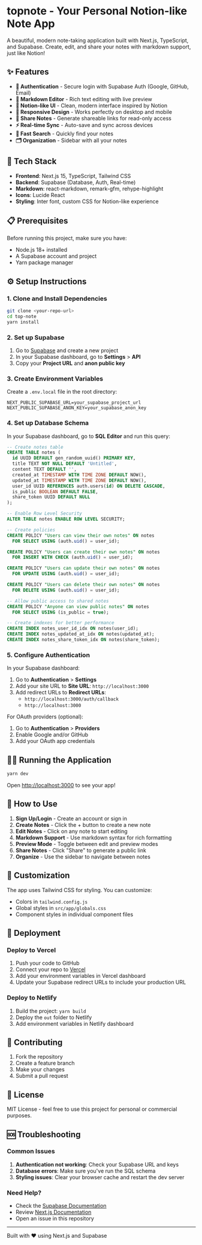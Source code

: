 # topnote - Your Personal Notion-like Note App

A beautiful, modern note-taking application built with Next.js, TypeScript, and Supabase. Create, edit, and share your notes with markdown support, just like Notion!

## ✨ Features

- **🔐 Authentication** - Secure login with Supabase Auth (Google, GitHub, Email)
- **📝 Markdown Editor** - Rich text editing with live preview
- **🎨 Notion-like UI** - Clean, modern interface inspired by Notion
- **📱 Responsive Design** - Works perfectly on desktop and mobile
- **🔗 Share Notes** - Generate shareable links for read-only access
- **⚡ Real-time Sync** - Auto-save and sync across devices
- **🎯 Fast Search** - Quickly find your notes
- **🗂️ Organization** - Sidebar with all your notes

## 🚀 Tech Stack

- **Frontend**: Next.js 15, TypeScript, Tailwind CSS
- **Backend**: Supabase (Database, Auth, Real-time)
- **Markdown**: react-markdown, remark-gfm, rehype-highlight
- **Icons**: Lucide React
- **Styling**: Inter font, custom CSS for Notion-like experience

## 📋 Prerequisites

Before running this project, make sure you have:

- Node.js 18+ installed
- A Supabase account and project
- Yarn package manager

## ⚙️ Setup Instructions

### 1. Clone and Install Dependencies

```bash
git clone <your-repo-url>
cd top-note
yarn install
```

### 2. Set up Supabase

1. Go to [Supabase](https://supabase.com) and create a new project
2. In your Supabase dashboard, go to **Settings** > **API**
3. Copy your **Project URL** and **anon public key**

### 3. Create Environment Variables

Create a `.env.local` file in the root directory:

```env
NEXT_PUBLIC_SUPABASE_URL=your_supabase_project_url
NEXT_PUBLIC_SUPABASE_ANON_KEY=your_supabase_anon_key
```

### 4. Set up Database Schema

In your Supabase dashboard, go to **SQL Editor** and run this query:

```sql
-- Create notes table
CREATE TABLE notes (
  id UUID DEFAULT gen_random_uuid() PRIMARY KEY,
  title TEXT NOT NULL DEFAULT 'Untitled',
  content TEXT DEFAULT '',
  created_at TIMESTAMP WITH TIME ZONE DEFAULT NOW(),
  updated_at TIMESTAMP WITH TIME ZONE DEFAULT NOW(),
  user_id UUID REFERENCES auth.users(id) ON DELETE CASCADE,
  is_public BOOLEAN DEFAULT FALSE,
  share_token UUID DEFAULT NULL
);

-- Enable Row Level Security
ALTER TABLE notes ENABLE ROW LEVEL SECURITY;

-- Create policies
CREATE POLICY "Users can view their own notes" ON notes
  FOR SELECT USING (auth.uid() = user_id);

CREATE POLICY "Users can create their own notes" ON notes
  FOR INSERT WITH CHECK (auth.uid() = user_id);

CREATE POLICY "Users can update their own notes" ON notes
  FOR UPDATE USING (auth.uid() = user_id);

CREATE POLICY "Users can delete their own notes" ON notes
  FOR DELETE USING (auth.uid() = user_id);

-- Allow public access to shared notes
CREATE POLICY "Anyone can view public notes" ON notes
  FOR SELECT USING (is_public = true);

-- Create indexes for better performance
CREATE INDEX notes_user_id_idx ON notes(user_id);
CREATE INDEX notes_updated_at_idx ON notes(updated_at);
CREATE INDEX notes_share_token_idx ON notes(share_token);
```

### 5. Configure Authentication

In your Supabase dashboard:

1. Go to **Authentication** > **Settings**
2. Add your site URL to **Site URL**: `http://localhost:3000`
3. Add redirect URLs to **Redirect URLs**:
   - `http://localhost:3000/auth/callback`
   - `http://localhost:3000`

For OAuth providers (optional):

1. Go to **Authentication** > **Providers**
2. Enable Google and/or GitHub
3. Add your OAuth app credentials

## 🏃‍♂️ Running the Application

```bash
yarn dev
```

Open [http://localhost:3000](http://localhost:3000) to see your app!

## 📱 How to Use

1. **Sign Up/Login** - Create an account or sign in
2. **Create Notes** - Click the + button to create a new note
3. **Edit Notes** - Click on any note to start editing
4. **Markdown Support** - Use markdown syntax for rich formatting
5. **Preview Mode** - Toggle between edit and preview modes
6. **Share Notes** - Click "Share" to generate a public link
7. **Organize** - Use the sidebar to navigate between notes

## 🎨 Customization

The app uses Tailwind CSS for styling. You can customize:

- Colors in `tailwind.config.js`
- Global styles in `src/app/globals.css`
- Component styles in individual component files

## 🚀 Deployment

### Deploy to Vercel

1. Push your code to GitHub
2. Connect your repo to [Vercel](https://vercel.com)
3. Add your environment variables in Vercel dashboard
4. Update your Supabase redirect URLs to include your production URL

### Deploy to Netlify

1. Build the project: `yarn build`
2. Deploy the `out` folder to Netlify
3. Add environment variables in Netlify dashboard

## 🤝 Contributing

1. Fork the repository
2. Create a feature branch
3. Make your changes
4. Submit a pull request

## 📄 License

MIT License - feel free to use this project for personal or commercial purposes.

## 🆘 Troubleshooting

### Common Issues

1. **Authentication not working**: Check your Supabase URL and keys
2. **Database errors**: Make sure you've run the SQL schema
3. **Styling issues**: Clear your browser cache and restart the dev server

### Need Help?

- Check the [Supabase Documentation](https://supabase.com/docs)
- Review [Next.js Documentation](https://nextjs.org/docs)
- Open an issue in this repository

---

Built with ❤️ using Next.js and Supabase
